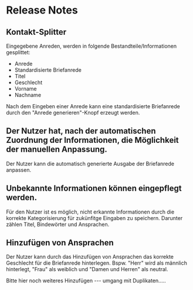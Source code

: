 # Release Notes

## Kontakt-Splitter

Eingegebene Anreden, werden in folgende Bestandteile/Informationen gesplittet:

* Anrede
* Standardisierte Briefanrede
* Titel
* Geschlecht
* Vorname
* Nachname
 
Nach dem Eingeben einer Anrede kann eine standardisierte Briefanrede durch den "Anrede generieren"-Knopf erzeugt werden.

## Der Nutzer hat, nach der automatischen Zuordnung der Informationen, die Möglichkeit der manuellen Anpassung.
Der Nutzer kann die automatisch generierte Ausgabe der Briefanrede anpassen. 

## Unbekannte Informationen können eingepflegt werden.
Für den Nutzer ist es möglich, nicht erkannte Informationen durch die korrekte Kategorisierung für zukünfitge Eingaben zu speichern. Darunter zählen Titel, Bindewörter und Ansprachen.

## Hinzufügen von Ansprachen
Der Nutzer kann durch das Hinzufügen von Ansprachen das korrekte Geschlecht für die Briefanrede hinterlegen. Bspw. "Herr" wird als männlich hinterlegt, "Frau" als weiblich und "Damen und Herren" als neutral. 











Bitte hier noch weiteres Hinzufügen --- umgang mit Duplikaten.....
